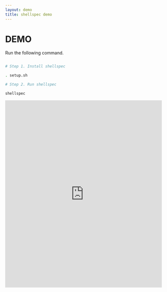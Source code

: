 ```yaml
---
layout: demo
title: shellspec demo
---
```


# DEMO

Run the following command.

```sh

# Step 1. Install shellspec

. setup.sh

# Step 2. Run shellspec

shellspec

```

<iframe height="600px" width="100%" src="https://repl.it/@ko1nksm/shellspec-demo?lite=true&outputonly=1" scrolling="no" frameborder="no" allowtransparency="true" allowfullscreen="true" sandbox="allow-forms allow-pointer-lock allow-popups allow-same-origin allow-scripts allow-modals"></iframe>
